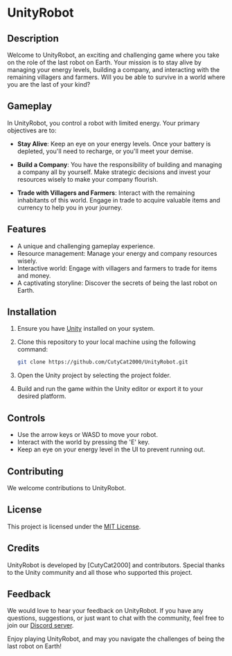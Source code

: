 # UnityRobot

## Description

Welcome to UnityRobot, an exciting and challenging game where you take on the role of the last robot on Earth. Your mission is to stay alive by managing your energy levels, building a company, and interacting with the remaining villagers and farmers. Will you be able to survive in a world where you are the last of your kind?

## Gameplay

In UnityRobot, you control a robot with limited energy. Your primary objectives are to:

- **Stay Alive**: Keep an eye on your energy levels. Once your battery is depleted, you'll need to recharge, or you'll meet your demise.

- **Build a Company**: You have the responsibility of building and managing a company all by yourself. Make strategic decisions and invest your resources wisely to make your company flourish.

- **Trade with Villagers and Farmers**: Interact with the remaining inhabitants of this world. Engage in trade to acquire valuable items and currency to help you in your journey.

## Features

- A unique and challenging gameplay experience.
- Resource management: Manage your energy and company resources wisely.
- Interactive world: Engage with villagers and farmers to trade for items and money.
- A captivating storyline: Discover the secrets of being the last robot on Earth.

## Installation

1. Ensure you have [Unity](https://unity.com/) installed on your system.
2. Clone this repository to your local machine using the following command:

   ```bash
   git clone https://github.com/CutyCat2000/UnityRobot.git
   ```

3. Open the Unity project by selecting the project folder.

4. Build and run the game within the Unity editor or export it to your desired platform.

## Controls

- Use the arrow keys or WASD to move your robot.
- Interact with the world by pressing the 'E' key.
- Keep an eye on your energy level in the UI to prevent running out.

## Contributing

We welcome contributions to UnityRobot.

## License

This project is licensed under the [MIT License](LICENSE).

## Credits

UnityRobot is developed by [CutyCat2000] and contributors. Special thanks to the Unity community and all those who supported this project.

## Feedback

We would love to hear your feedback on UnityRobot. If you have any questions, suggestions, or just want to chat with the community, feel free to join our [Discord server](https://discord.gg/j7VsyK8XH3).

Enjoy playing UnityRobot, and may you navigate the challenges of being the last robot on Earth!
